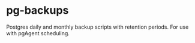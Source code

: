 # pg-backups
Postgres daily and monthly backup scripts with retention periods. For use with pgAgent scheduling.
